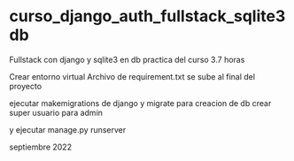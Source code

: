# curso_django_auth_fullstack_sqlite3db
Fullstack con django y sqlite3 en db practica del curso 3.7 horas

Crear entorno virtual
Archivo de requirement.txt se sube al final del proyecto

ejecutar makemigrations de django y migrate para creacion de db 
crear super usuario para admin

y ejecutar manage.py runserver

septiembre 2022
